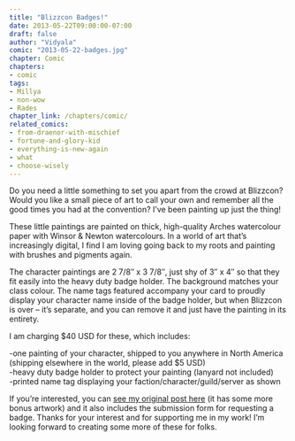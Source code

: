 ```yaml
---
title: "Blizzcon Badges!"
date: 2013-05-22T09:00:00-07:00
draft: false
author: "Vidyala"
comic: "2013-05-22-badges.jpg"
chapter: Comic
chapters:
- comic
tags:
- Millya
- non-wow
- Rades
chapter_link: /chapters/comic/
related_comics:
- from-draenor-with-mischief
- fortune-and-glory-kid
- everything-is-new-again
- what
- choose-wisely
---
```


Do you need a little something to set you apart from the crowd at Blizzcon? Would you like a small piece of art to call your own and remember all the good times you had at the convention? I’ve been painting up just the thing!


These little paintings are painted on thick, high-quality Arches watercolour paper with Winsor &amp; Newton watercolours. In a world of art that’s increasingly digital, I find I am loving going back to my roots and painting with brushes and pigments again.


The character paintings are 2 7/8″ x 3 7/8″, just shy of 3″ x 4″ so that they fit easily into the heavy duty badge holder. The background matches your class colour. The name tags featured accompany your card to proudly display your character name inside of the badge holder, but when Blizzcon is over – it’s separate, and you can remove it and just have the painting in its entirety.


I am charging $40 USD for these, which includes:


-one painting of your character, shipped to you anywhere in North America (shipping elsewhere in the world, please add $5 USD)<br>
-heavy duty badge holder to protect your painting (lanyard not included)<br>
-printed name tag displaying your faction/character/guild/server as shown


If you’re interested, you can [see my original post here](http://manalicious.wordpress.com/2013/05/08/watercolour-blizzcon-badges/) (it has some more bonus artwork) and it also includes the submission form for requesting a badge. Thanks for your interest and for supporting me in my work! I’m looking forward to creating some more of these for folks.

